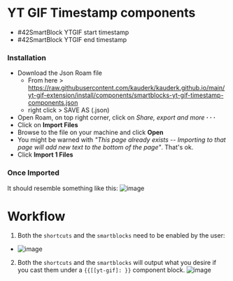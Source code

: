 # YT GIF Timestamp components

- #42SmartBlock YTGIF start timestamp
- #42SmartBlock YTGIF end timestamp

### Installation
- Download the Json Roam file
  - From here > https://raw.githubusercontent.com/kauderk/kauderk.github.io/main/yt-gif-extension/install/components/smartblocks-yt-gif-timestamp-components.json
  - right click > SAVE AS (.json)
- Open Roam, on top right corner, click on *Share, export and more* **· · ·**
- Click on **Import Files**
- Browse to the file on your machine and click **Open**
- You might be warned with *"This page already exists -- Importing to that page will add new text to the bottom of the page"*. That's ok.
- Click **Import 1 Files**

### Once Imported
It should resemble something like this:
![image](https://user-images.githubusercontent.com/65237382/146626618-8a63c940-87c2-4cba-a696-72b7a4a5e9ac.png)


# **Workflow**
1. Both the `shortcuts` and the `smartblocks` need to be enabled by the user:
  - ![image](https://user-images.githubusercontent.com/65237382/147398858-96a06df3-982d-4893-91ff-2145ad0bc8b2.png) 
2. Both the `shortcuts` and the `smartblocks` will output what you desire if you cast them under a `{{[[yt-gif]: }}` component block.
![image](https://user-images.githubusercontent.com/65237382/147398656-9d6f5c07-e861-4087-8c2c-751d0025ecf6.png)
